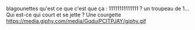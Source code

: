 blagounettes
qu'est ce que c'est que ça : 11111111111111 ? un troupeau de 1...
Qui est-ce qui court et se jette ? Une courgette
https://media.giphy.com/media/GqduiPCITPJAY/giphy.gif
